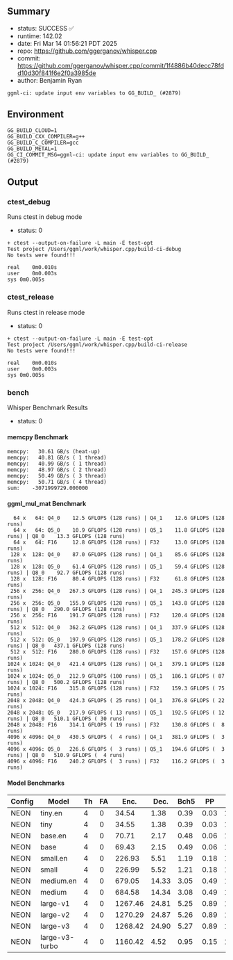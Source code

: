 ## Summary

- status:  SUCCESS ✅
- runtime: 142.02
- date:    Fri Mar 14 01:56:21 PDT 2025
- repo:    https://github.com/ggerganov/whisper.cpp
- commit:  https://github.com/ggerganov/whisper.cpp/commit/1f4886b40decc78fdd10d30f841f6e2f0a3985de
- author:  Benjamin Ryan
```
ggml-ci: update input env variables to GG_BUILD_ (#2879)
```

## Environment

```
GG_BUILD_CLOUD=1
GG_BUILD_CXX_COMPILER=g++
GG_BUILD_C_COMPILER=gcc
GG_BUILD_METAL=1
GG_CI_COMMIT_MSG=ggml-ci: update input env variables to GG_BUILD_ (#2879)
```

## Output

### ctest_debug

Runs ctest in debug mode
- status: 0
```
+ ctest --output-on-failure -L main -E test-opt
Test project /Users/ggml/work/whisper.cpp/build-ci-debug
No tests were found!!!

real	0m0.010s
user	0m0.003s
sys	0m0.005s
```
### ctest_release

Runs ctest in release mode
- status: 0
```
+ ctest --output-on-failure -L main -E test-opt
Test project /Users/ggml/work/whisper.cpp/build-ci-release
No tests were found!!!

real	0m0.010s
user	0m0.003s
sys	0m0.005s
```
### bench

Whisper Benchmark Results
- status: 0
#### memcpy Benchmark

```
memcpy:   30.61 GB/s (heat-up)
memcpy:   40.81 GB/s ( 1 thread)
memcpy:   40.99 GB/s ( 1 thread)
memcpy:   48.97 GB/s ( 2 thread)
memcpy:   50.49 GB/s ( 3 thread)
memcpy:   50.71 GB/s ( 4 thread)
sum:    -3071999729.000000
```

#### ggml_mul_mat Benchmark

```
  64 x   64: Q4_0    12.5 GFLOPS (128 runs) | Q4_1    12.6 GFLOPS (128 runs)
  64 x   64: Q5_0    10.9 GFLOPS (128 runs) | Q5_1    11.8 GFLOPS (128 runs) | Q8_0    13.3 GFLOPS (128 runs)
  64 x   64: F16     12.8 GFLOPS (128 runs) | F32     13.0 GFLOPS (128 runs)
 128 x  128: Q4_0    87.0 GFLOPS (128 runs) | Q4_1    85.6 GFLOPS (128 runs)
 128 x  128: Q5_0    61.4 GFLOPS (128 runs) | Q5_1    59.4 GFLOPS (128 runs) | Q8_0    92.7 GFLOPS (128 runs)
 128 x  128: F16     80.4 GFLOPS (128 runs) | F32     61.8 GFLOPS (128 runs)
 256 x  256: Q4_0   267.3 GFLOPS (128 runs) | Q4_1   245.3 GFLOPS (128 runs)
 256 x  256: Q5_0   155.9 GFLOPS (128 runs) | Q5_1   143.8 GFLOPS (128 runs) | Q8_0   290.0 GFLOPS (128 runs)
 256 x  256: F16    191.7 GFLOPS (128 runs) | F32    120.4 GFLOPS (128 runs)
 512 x  512: Q4_0   362.2 GFLOPS (128 runs) | Q4_1   337.9 GFLOPS (128 runs)
 512 x  512: Q5_0   197.9 GFLOPS (128 runs) | Q5_1   178.2 GFLOPS (128 runs) | Q8_0   437.1 GFLOPS (128 runs)
 512 x  512: F16    280.0 GFLOPS (128 runs) | F32    157.6 GFLOPS (128 runs)
1024 x 1024: Q4_0   421.4 GFLOPS (128 runs) | Q4_1   379.1 GFLOPS (128 runs)
1024 x 1024: Q5_0   212.9 GFLOPS (100 runs) | Q5_1   186.1 GFLOPS ( 87 runs) | Q8_0   500.2 GFLOPS (128 runs)
1024 x 1024: F16    315.8 GFLOPS (128 runs) | F32    159.3 GFLOPS ( 75 runs)
2048 x 2048: Q4_0   424.3 GFLOPS ( 25 runs) | Q4_1   376.8 GFLOPS ( 22 runs)
2048 x 2048: Q5_0   217.9 GFLOPS ( 13 runs) | Q5_1   192.5 GFLOPS ( 12 runs) | Q8_0   510.1 GFLOPS ( 30 runs)
2048 x 2048: F16    314.1 GFLOPS ( 19 runs) | F32    130.8 GFLOPS (  8 runs)
4096 x 4096: Q4_0   430.5 GFLOPS (  4 runs) | Q4_1   381.9 GFLOPS (  3 runs)
4096 x 4096: Q5_0   226.6 GFLOPS (  3 runs) | Q5_1   194.6 GFLOPS (  3 runs) | Q8_0   510.9 GFLOPS (  4 runs)
4096 x 4096: F16    240.2 GFLOPS (  3 runs) | F32    116.2 GFLOPS (  3 runs)
```

#### Model Benchmarks

|           Config |         Model |  Th |  FA |    Enc. |    Dec. |    Bch5 |      PP |  Commit |
|              --- |           --- | --- | --- |     --- |     --- |     --- |     --- |     --- |
|             NEON |       tiny.en |   4 |   0 |   34.54 |    1.38 |    0.39 |    0.03 | 1f4886b |
|             NEON |          tiny |   4 |   0 |   34.55 |    1.38 |    0.39 |    0.03 | 1f4886b |
|             NEON |       base.en |   4 |   0 |   70.71 |    2.17 |    0.48 |    0.06 | 1f4886b |
|             NEON |          base |   4 |   0 |   69.43 |    2.15 |    0.49 |    0.06 | 1f4886b |
|             NEON |      small.en |   4 |   0 |  226.93 |    5.51 |    1.19 |    0.18 | 1f4886b |
|             NEON |         small |   4 |   0 |  226.99 |    5.52 |    1.21 |    0.18 | 1f4886b |
|             NEON |     medium.en |   4 |   0 |  679.05 |   14.33 |    3.05 |    0.49 | 1f4886b |
|             NEON |        medium |   4 |   0 |  684.58 |   14.34 |    3.08 |    0.49 | 1f4886b |
|             NEON |      large-v1 |   4 |   0 | 1267.46 |   24.81 |    5.25 |    0.89 | 1f4886b |
|             NEON |      large-v2 |   4 |   0 | 1270.29 |   24.87 |    5.26 |    0.89 | 1f4886b |
|             NEON |      large-v3 |   4 |   0 | 1268.42 |   24.90 |    5.27 |    0.89 | 1f4886b |
|             NEON | large-v3-turbo |   4 |   0 | 1160.42 |    4.52 |    0.95 |    0.15 | 1f4886b |

